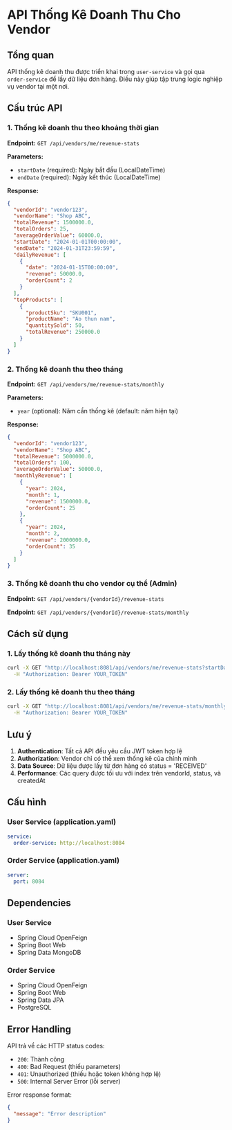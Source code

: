 # API Thống Kê Doanh Thu Cho Vendor

## Tổng quan

API thống kê doanh thu được triển khai trong `user-service` và gọi qua `order-service` để lấy dữ liệu đơn hàng. Điều này giúp tập trung logic nghiệp vụ vendor tại một nơi.

## Cấu trúc API

### 1. Thống kê doanh thu theo khoảng thời gian

**Endpoint:** `GET /api/vendors/me/revenue-stats`

**Parameters:**
- `startDate` (required): Ngày bắt đầu (LocalDateTime)
- `endDate` (required): Ngày kết thúc (LocalDateTime)

**Response:**
```json
{
  "vendorId": "vendor123",
  "vendorName": "Shop ABC",
  "totalRevenue": 1500000.0,
  "totalOrders": 25,
  "averageOrderValue": 60000.0,
  "startDate": "2024-01-01T00:00:00",
  "endDate": "2024-01-31T23:59:59",
  "dailyRevenue": [
    {
      "date": "2024-01-15T00:00:00",
      "revenue": 50000.0,
      "orderCount": 2
    }
  ],
  "topProducts": [
    {
      "productSku": "SKU001",
      "productName": "Áo thun nam",
      "quantitySold": 50,
      "totalRevenue": 250000.0
    }
  ]
}
```

### 2. Thống kê doanh thu theo tháng

**Endpoint:** `GET /api/vendors/me/revenue-stats/monthly`

**Parameters:**
- `year` (optional): Năm cần thống kê (default: năm hiện tại)

**Response:**
```json
{
  "vendorId": "vendor123",
  "vendorName": "Shop ABC",
  "totalRevenue": 5000000.0,
  "totalOrders": 100,
  "averageOrderValue": 50000.0,
  "monthlyRevenue": [
    {
      "year": 2024,
      "month": 1,
      "revenue": 1500000.0,
      "orderCount": 25
    },
    {
      "year": 2024,
      "month": 2,
      "revenue": 2000000.0,
      "orderCount": 35
    }
  ]
}
```

### 3. Thống kê doanh thu cho vendor cụ thể (Admin)

**Endpoint:** `GET /api/vendors/{vendorId}/revenue-stats`

**Endpoint:** `GET /api/vendors/{vendorId}/revenue-stats/monthly`

## Cách sử dụng

### 1. Lấy thống kê doanh thu tháng này
```bash
curl -X GET "http://localhost:8081/api/vendors/me/revenue-stats?startDate=2024-01-01T00:00:00&endDate=2024-01-31T23:59:59" \
  -H "Authorization: Bearer YOUR_TOKEN"
```

### 2. Lấy thống kê doanh thu theo tháng
```bash
curl -X GET "http://localhost:8081/api/vendors/me/revenue-stats/monthly?year=2024" \
  -H "Authorization: Bearer YOUR_TOKEN"
```

## Lưu ý

1. **Authentication**: Tất cả API đều yêu cầu JWT token hợp lệ
2. **Authorization**: Vendor chỉ có thể xem thống kê của chính mình
3. **Data Source**: Dữ liệu được lấy từ đơn hàng có status = 'RECEIVED'
4. **Performance**: Các query được tối ưu với index trên vendorId, status, và createdAt

## Cấu hình

### User Service (application.yaml)
```yaml
service:
  order-service: http://localhost:8084
```

### Order Service (application.yaml)
```yaml
server:
  port: 8084
```

## Dependencies

### User Service
- Spring Cloud OpenFeign
- Spring Boot Web
- Spring Data MongoDB

### Order Service
- Spring Cloud OpenFeign
- Spring Boot Web
- Spring Data JPA
- PostgreSQL

## Error Handling

API trả về các HTTP status codes:
- `200`: Thành công
- `400`: Bad Request (thiếu parameters)
- `401`: Unauthorized (thiếu hoặc token không hợp lệ)
- `500`: Internal Server Error (lỗi server)

Error response format:
```json
{
  "message": "Error description"
}
``` 